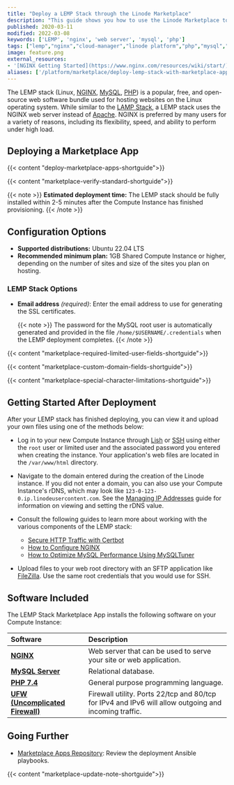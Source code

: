 ```yaml
---
title: "Deploy a LEMP Stack through the Linode Marketplace"
description: "This guide shows you how to use the Linode Marketplace to deploy a LEMP (Linux, NGINX, MySQL, PHP) server stack on a Linode Compute Instance."
published: 2020-03-11
modified: 2022-03-08
keywords: ['LEMP', 'nginx', 'web server', 'mysql', 'php']
tags: ["lemp","nginx","cloud-manager","linode platform","php","mysql","marketplace"]
image: feature.png
external_resources:
- '[NGINX Getting Started](https://www.nginx.com/resources/wiki/start/)'
aliases: ['/platform/marketplace/deploy-lemp-stack-with-marketplace-apps/', '/platform/marketplace/deploy-lemp-stack-with-one-click-apps/', '/guides/deploy-lemp-stack-with-one-click-apps/','/guides/deploy-lemp-stack-with-marketplace-apps/','/guides/lemp-stack-marketplace-app/']
---
```


The LEMP stack (Linux, [NGINX](https://www.nginx.com/), [MySQL](https://www.mysql.com/), [PHP](https://www.php.net/)) is a popular, free, and open-source web software bundle used for hosting websites on the Linux operating system. While similar to the [LAMP Stack](/docs/products/tools/marketplace/guides/lamp-stack/), a LEMP stack uses the NGINX web server instead of [Apache](https://httpd.apache.org/). NGINX is preferred by many users for a variety of reasons, including its flexibility, speed, and ability to perform under high load.

## Deploying a Marketplace App

{{< content "deploy-marketplace-apps-shortguide">}}

{{< content "marketplace-verify-standard-shortguide">}}

{{< note >}}
**Estimated deployment time:** The LEMP stack should be fully installed within 2-5 minutes after the Compute Instance has finished provisioning.
{{< /note >}}

## Configuration Options

- **Supported distributions:** Ubuntu 22.04 LTS
- **Recommended minimum plan:** 1GB Shared Compute Instance or higher, depending on the number of sites and size of the sites you plan on hosting.

### LEMP Stack Options

- **Email address** *(required)*: Enter the email address to use for generating the SSL certificates.

    {{< note >}}
    The password for the MySQL root user is automatically generated and provided in the file `/home/$USERNAME/.credentials` when the LEMP deployment completes.
    {{< /note >}}

{{< content "marketplace-required-limited-user-fields-shortguide">}}

{{< content "marketplace-custom-domain-fields-shortguide">}}

{{< content "marketplace-special-character-limitations-shortguide">}}

## Getting Started After Deployment

After your LEMP stack has finished deploying, you can view it and upload your own files using one of the methods below:

- Log in to your new Compute Instance through [Lish](/docs/products/compute/compute-instances/guides/lish/) or [SSH](/docs/guides/connect-to-server-over-ssh/) using either the `root` user or limited user and the associated password you entered when creating the instance. Your application's web files are located in the `/var/www/html` directory.

- Navigate to the domain entered during the creation of the Linode instance. If you did not enter a domain, you can also use your Compute Instance's rDNS, which may look like `123-0-123-0.ip.linodeusercontent.com`. See the [Managing IP Addresses](/docs/products/compute/compute-instances/guides/manage-ip-addresses/) guide for information on viewing and setting the rDNS value.

- Consult the following guides to learn more about working with the various components of the LEMP stack:

    - [Secure HTTP Traffic with Certbot](/docs/guides/secure-http-traffic-certbot/)
    - [How to Configure NGINX](/docs/guides/how-to-configure-nginx/)
    - [How to Optimize MySQL Performance Using MySQLTuner](/docs/guides/how-to-optimize-mysql-performance-using-mysqltuner/)

- Upload files to your web root directory with an SFTP application like [FileZilla](/docs/guides/filezilla/). Use the same root credentials that you would use for SSH.

## Software Included

The LEMP Stack Marketplace App installs the following software on your Compute Instance:

| **Software** | **Description** |
|:--------------|:------------|
| [**NGINX**](https://www.nginx.com/) | Web server that can be used to serve your site or web application.|
| [**MySQL Server**](https://www.mysql.com) | Relational database. |
| [**PHP 7.4**](https://www.php.net) | General purpose programming language. |
| [**UFW (Uncomplicated Firewall)**](https://en.wikipedia.org/wiki/Uncomplicated_Firewall) | Firewall utility. Ports 22/tcp and 80/tcp for IPv4 and IPv6 will allow outgoing and incoming traffic. |

## Going Further

- [Marketplace Apps Repository](https://github.com/linode-solutions/marketplace-apps): Review the deployment Ansible playbooks.

{{< content "marketplace-update-note-shortguide">}}
